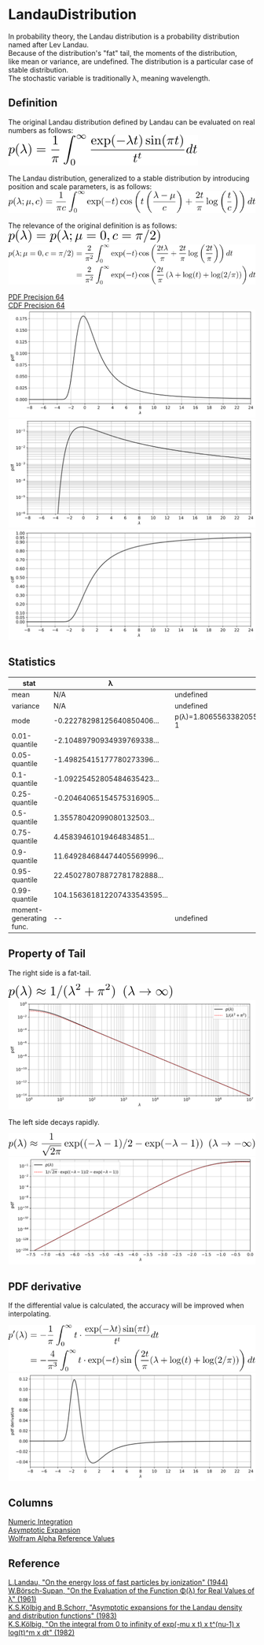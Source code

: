 # LandauDistribution

In probability theory, the Landau distribution is a probability distribution named after Lev Landau.  
Because of the distribution's "fat" tail, the moments of the distribution,  
like mean or variance, are undefined. The distribution is a particular case of stable distribution.  
The stochastic variable is traditionally &lambda;, meaning wavelength.

## Definition

The original Landau distribution defined by Landau can be evaluated on real numbers as follows:  
![define origin](https://github.com/tk-yoshimura/LandauDistribution/blob/main/figures/define_origin.svg)

The Landau distribution, generalized to a stable distribution by introducing position and scale parameters, is as follows:  
![define stabledist](https://github.com/tk-yoshimura/LandauDistribution/blob/main/figures/define_stabledist_generalized.svg)

The relevance of the original definition is as follows:  
![define relevance](https://github.com/tk-yoshimura/LandauDistribution/blob/main/figures/define_relevance.svg)  
![define relevance 2](https://github.com/tk-yoshimura/LandauDistribution/blob/main/figures/define_relevance_2.svg)

[PDF Precision 64](https://github.com/tk-yoshimura/LandauDistribution/tree/main/results/integrate_pdf_precision64.csv)  
[CDF Precision 64](https://github.com/tk-yoshimura/LandauDistribution/tree/main/results/integrate_cdf_precision64.csv)  
![pdf](https://github.com/tk-yoshimura/LandauDistribution/blob/main/figures/pdf.svg)  
![logpdf](https://github.com/tk-yoshimura/LandauDistribution/blob/main/figures/logpdf.svg)  
![cdf](https://github.com/tk-yoshimura/LandauDistribution/blob/main/figures/cdf.svg)  

## Statistics

|stat|&lambda;|note|
|----|----|----|
|mean|N/A|undefined|
|variance|N/A|undefined|
|mode|-0.22278298125640850406...|p(&lambda;)=1.806556338205509427830338852686311455672580...e-1|
|0.01-quantile|-2.10489790934939769338...||
|0.05-quantile|-1.49825415177780273396...||
|0.1-quantile|-1.09225452805484635423...||
|0.25-quantile|-0.20464065154575316905...||
|0.5-quantile|1.35578042099080132503...||
|0.75-quantile|4.45839461019464834851...||
|0.9-quantile|11.649284684474405569996...||
|0.95-quantile|22.450278078872781782888...|
|0.99-quantile|104.156361812207433543595...||
|moment-generating func.|--|undefined|

## Property of Tail

The right side is a fat-tail.

![tail largex](https://github.com/tk-yoshimura/LandauDistribution/blob/main/figures/tail_largex.svg)  
![tail largex approx](https://github.com/tk-yoshimura/LandauDistribution/blob/main/figures/tail_largex_approx.svg)

The left side decays rapidly.

![tail lessx](https://github.com/tk-yoshimura/LandauDistribution/blob/main/figures/tail_lessx.svg)  
![tail lessx approx](https://github.com/tk-yoshimura/LandauDistribution/blob/main/figures/tail_lessx_approx.svg)

## PDF derivative

If the differential value is calculated, the accuracy will be improved when interpolating.

![formula diff pdf](https://github.com/tk-yoshimura/LandauDistribution/blob/main/figures/formula_diff_pdf.svg)  
![pdf derivative](https://github.com/tk-yoshimura/LandauDistribution/blob/main/figures/pdf_derivative.svg)

## Columns
[Numeric Integration](https://github.com/tk-yoshimura/LandauDistribution/tree/main/NumericIntegration)  
[Asymptotic Expansion](https://github.com/tk-yoshimura/LandauDistribution/tree/main/AsymptoticExpansion)  
[Wolfram Alpha Reference Values](https://github.com/tk-yoshimura/LandauDistribution/tree/main/WolframAlphaReference)  

## Reference
[L.Landau, "On the energy loss of fast particles by ionization" (1944)](https://www.semanticscholar.org/paper/On-the-energy-loss-of-fast-particles-by-ionization-Landau/037099731178b3aeebca36a054852e4c4866a1c3)  
[W.Börsch-Supan, "On the Evaluation of the Function &Phi;(&lambda;) for Real Values of &lambda;" (1961)](https://nvlpubs.nist.gov/nistpubs/jres/65B/jresv65Bn4p245_A1b.pdf)  
[K.S.Kölbig and B.Schorr, "Asymptotic expansions for the Landau density and distribution functions" (1983)](https://www.sciencedirect.com/science/article/abs/pii/0010465584900651)  
[K.S.Kölbig, "On the integral from 0 to infinity of exp(-mu x t) x t^(nu-1) x log(t)^m x dt" (1982)](https://inspirehep.net/literature/178407)